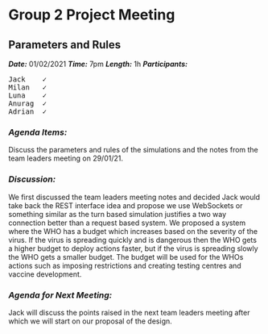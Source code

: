 
# Group 2 Project Meeting
## Parameters and Rules

**_Date:_** 01/02/2021
**_Time:_** 7pm
**_Length:_** 1h
**_Participants:_**
<pre>
Jack	✓
Milan	✓
Luna	✓
Anurag	✓
Adrian	✓
</pre>
### **_Agenda Items:_**
Discuss the parameters and rules of the simulations and the notes from the team leaders meeting on 29/01/21.

### **_Discussion:_**
We first discussed the team leaders meeting notes and decided Jack would take back the REST interface idea and propose we use WebSockets or something similar as the turn based simulation justifies a two way connection better than a request based system. 
We proposed a system where the WHO has a budget which increases based on the severity of the virus. If the virus is spreading quickly and is dangerous then the WHO gets a higher budget to deploy actions faster, but if the virus is spreading slowly the WHO gets a smaller budget. The budget will be used for the WHOs actions such as imposing restrictions and creating testing centres and vaccine development. 

### **_Agenda for Next Meeting:_**

Jack will discuss the points raised in the next team leaders meeting after which we will start on our proposal of the design. 